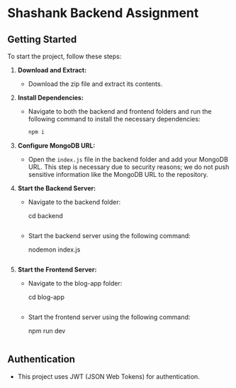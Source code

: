 # Shashank Backend Assignment

## Getting Started

To start the project, follow these steps:

1. **Download and Extract:**
   - Download the zip file and extract its contents.

2. **Install Dependencies:**
   - Navigate to both the backend and frontend folders and run the following command to install the necessary dependencies:

     ```sh
     npm i
     ```

3. **Configure MongoDB URL:**
   - Open the `index.js` file in the backend folder and add your MongoDB URL. This step is necessary due to security reasons; we do not push sensitive information like the MongoDB URL to the repository.

4. **Start the Backend Server:**
   - Navigate to the backend folder:

     cd backend
     ```

   - Start the backend server using the following command:

     nodemon index.js
     ```

5. **Start the Frontend Server:**
   - Navigate to the blog-app folder:

      cd blog-app
     ```

   - Start the frontend server using the following command:
    
     npm run dev
     ```

## Authentication

- This project uses JWT (JSON Web Tokens) for authentication.
